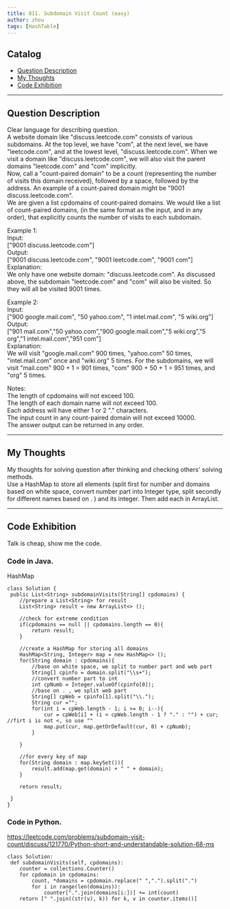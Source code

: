 ```yaml
---
title: 811. Subdomain Visit Count (easy)                 
author: zhou      
tags: [HashTable]          
---
```


       

## Catalog  
+ [Question Description](#partI)
+ [My Thoughts](#partII)
+ [Code Exhibition](#partIII)

----------------------------------

## Question Description
Clear language for describing question.    
A website domain like "discuss.leetcode.com" consists of various subdomains. At the top level, we have "com", at the next level, we have "leetcode.com", and at the lowest level, "discuss.leetcode.com". When we visit a domain like "discuss.leetcode.com", we will also visit the parent domains "leetcode.com" and "com" implicitly.    
Now, call a "count-paired domain" to be a count (representing the number of visits this domain received), followed by a space, followed by the address. An example of a count-paired domain might be "9001 discuss.leetcode.com".    
We are given a list cpdomains of count-paired domains. We would like a list of count-paired domains, (in the same format as the input, and in any order), that explicitly counts the number of visits to each subdomain.    

Example 1:   
Input:    
["9001 discuss.leetcode.com"]    
Output:    
["9001 discuss.leetcode.com", "9001 leetcode.com", "9001 com"]    
Explanation:     
We only have one website domain: "discuss.leetcode.com". As discussed above, the subdomain "leetcode.com" and "com" will also be visited. So they will all be visited 9001 times.     

Example 2:   
Input:     
["900 google.mail.com", "50 yahoo.com", "1 intel.mail.com", "5 wiki.org"]    
Output:    
["901 mail.com","50 yahoo.com","900 google.mail.com","5 wiki.org","5 org","1 intel.mail.com","951 com"]    
Explanation:     
We will visit "google.mail.com" 900 times, "yahoo.com" 50 times, "intel.mail.com" once and "wiki.org" 5 times. For the subdomains, we will visit "mail.com" 900 + 1 = 901 times, "com" 900 + 50 + 1 = 951 times, and "org" 5 times.    

Notes:    
The length of cpdomains will not exceed 100.    
The length of each domain name will not exceed 100.   
Each address will have either 1 or 2 "." characters.   
The input count in any count-paired domain will not exceed 10000.   
The answer output can be returned in any order.    


----------------------------------

## My Thoughts
My thoughts for solving question after thinking and checking others' solving methods.        
Use a HashMap to store all elements (split first for number and domains based on white space, convert number part into Integer type, split secondly for different names based on . ) and its integer. Then add each in ArrayList.     



----------------------------------

## Code Exhibition
Talk is cheap, show me the code.    
### Code in Java.     
HashMap   

    class Solution {
     public List<String> subdomainVisits(String[] cpdomains) {
        //prepare a List<String> for result
        List<String> result = new ArrayList<> ();
        
        //check for extreme condition
        if(cpdomains == null || cpdomains.length == 0){
            return result;
        }
        
        //create a HashMap for storing all domains
        HashMap<String, Integer> map = new HashMap<> ();
        for(String domain : cpdomains){
            //base on white space, we split to number part and web part
            String[] cpinfo = domain.split("\\s+");    
            //convert number part to int
            int cpNumb = Integer.valueOf(cpinfo[0]);
            //base on . , we split web part 
            String[] cpWeb = cpinfo[1].split("\\.");
            String cur ="";
            for(int i = cpWeb.length - 1; i >= 0; i--){
                cur = cpWeb[i] + (i < cpWeb.length - 1 ? "." : "") + cur; //firt i is not <, so use ""
                map.put(cur, map.getOrDefault(cur, 0) + cpNumb);
            }
            
        }
        
        //for every key of map
        for(String domain : map.keySet()){
            result.add(map.get(domain) + " " + domain);
        }
        
        return result;
        
     }
    }



### Code in Python.   
https://leetcode.com/problems/subdomain-visit-count/discuss/121770/Python-short-and-understandable-solution-68-ms   

    class Solution:
     def subdomainVisits(self, cpdomains):
        counter = collections.Counter()
        for cpdomain in cpdomains:
            count, *domains = cpdomain.replace(" ",".").split(".")
            for i in range(len(domains)):
                counter[".".join(domains[i:])] += int(count)
        return [" ".join((str(v), k)) for k, v in counter.items()]


